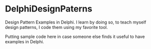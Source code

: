 # DelphiDesignPaterns
Design Pattern Examples in Delphi. I learn by doing so, to teach myself design patterns, I code them using my favorite tool.

Putting sample code here in case someone else finds it useful to have examples in Delphi.
